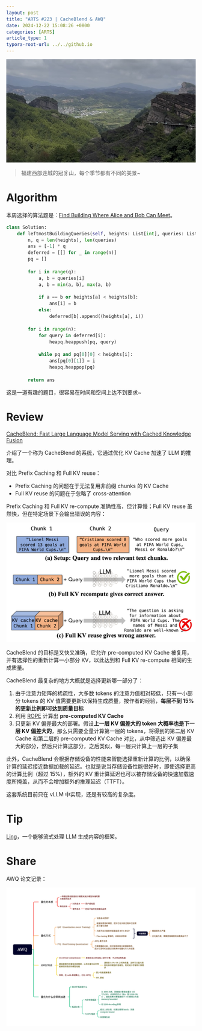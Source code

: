 ```yaml
---
layout: post
title: "ARTS #223 | CacheBlend & AWQ"
date: 2024-12-22 15:08:26 +0800
categories: [ARTS]
article_type: 1
typora-root-url: ../../github.io
---
```


![](/assets/img/223-caption.jpg)

> 福建西部连城的冠豸山，每个季节都有不同的美景~

# Algorithm

本周选择的算法题是：[Find Building Where Alice and Bob Can Meet](https://leetcode.com/problems/find-building-where-alice-and-bob-can-meet/)。

```python
class Solution:
    def leftmostBuildingQueries(self, heights: List[int], queries: List[List[int]]) -> List[int]:
        n, q = len(heights), len(queries)
        ans = [-1] * q
        deferred = [[] for _ in range(n)]
        pq = []

        for i in range(q):
            a, b = queries[i]
            a, b = min(a, b), max(a, b)

            if a == b or heights[a] < heights[b]:
                ans[i] = b
            else:
                deferred[b].append((heights[a], i))
        
        for i in range(n):        
            for query in deferred[i]:
                heapq.heappush(pq, query)
            
            while pq and pq[0][0] < heights[i]:
                ans[pq[0][1]] = i
                heapq.heappop(pq)
        
        return ans
```

这是一道有趣的题目，很容易在时间和空间上达不到要求~

# Review

[CacheBlend: Fast Large Language Model Serving with Cached Knowledge Fusion](https://arxiv.org/abs/2405.16444v1)

介绍了一个称为 CacheBlend 的系统，它通过优化 KV Cache 加速了 LLM 的推理。

对比 Prefix Caching 和 Full KV reuse：

- Prefix Caching 的问题在于无法复用非前缀 chunks 的 KV Cache
- Full KV reuse 的问题在于忽略了 cross-attention

Prefix Caching 和 Full KV re-compute 准确性高，但计算慢；Full KV reuse 虽然快，但在特定场景下会输出错误的内容：

![](/assets/img/223-1.png)

CacheBlend 的目标是又快又准确，它允许 pre-computed KV Cache 被复用，并有选择性的重新计算一小部分 KV，以此达到和 Full KV re-compute 相同的生成质量。

CacheBlend 最复杂的地方大概就是选择更新哪一部分了：

1. 由于注意力矩阵的稀疏性，大多数 tokens 的注意力值相对较低，只有一小部分 tokens 的 KV 值需要更新以保持生成质量，按作者的经验，**每层不到 15% 的更新比例即可达到质量目标**
2. 利用 [ROPE](https://arxiv.org/pdf/2104.09864) 计算出 **pre-computed KV Cache**
3. 只更新 KV 偏差最大的部署。假设**上一层 KV 偏差大的 token 大概率也是下一层 KV 偏差大的**，那么只需要全量计算第一层的 tokens，将得到的第二层 KV Cache 和第二层的 pre-computed KV Cache 对比，从中筛选出 KV 偏差最大的部分，然后只计算这部分，之后类似，每一层只计算上一层的子集

此外，CacheBlend 会根据存储设备的性能来智能选择重新计算的比例，以确保计算的延迟接近数据加载的延迟。也就是说当存储设备性能很好时，即使选择更高的计算比例（超过 15%），额外的 KV 重计算延迟也可以被存储设备的快速加载速度所掩盖，从而不会增加额外的推理延迟（TTFT）。

这套系统目前只在 vLLM 中实现，还是有较高的复杂度。

# Tip

[Ling](https://github.com/WeHomeBot/ling)，一个能够流式处理 LLM 生成内容的框架。

# Share

AWQ 论文记录：

![](/assets/img/223-2.png)
